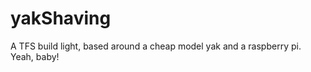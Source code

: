 yakShaving
==========

A TFS build light, based around a cheap model yak and a raspberry pi. Yeah, baby!
